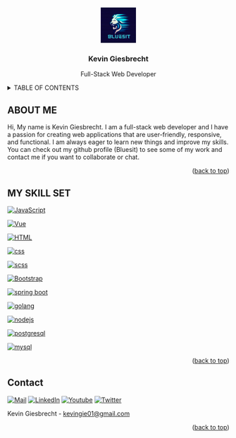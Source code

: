
<a name="readme-top"></a>
<!-- [![Followers][followers-shield]][followers-url]
[![Stargazers][stars-shield]][stars-url] -->

<!-- PROJECT LOGO -->
<br />
<div align="center">
  <a href="https://github.com/bluesit/bluesit">
    <img src="images/logo.png" alt="Logo" width="80" height="80">
  </a>

<h3 align="center">Kevin Giesbrecht</h3>

  <p align="center">
    Full-Stack Web Developer
    <br />
    <!-- <a href="https://github.com/bluesit"><strong>Website »</strong></a>
    <br /> -->
</div>



<!-- TABLE OF CONTENTS -->
<details>
  <summary>TABLE OF CONTENTS</summary>
  <ol>
    <li><a href="#about-me">ABOUT ME</a></li>
    <li><a href="#my-skill-set">MY SKILL SET</a></li>
    <li><a href="#contact">CONTACT</a></li>
  </ol>
</details>



<!-- ABOUT THE PROJECT -->
## ABOUT ME

Hi, My name is Kevin Giesbrecht. I am a full-stack web developer and I have a passion for creating web applications that are user-friendly, responsive, and functional. I am always eager to learn new things and improve my skills. You can check out my github profile (Bluesit) to see some of my work and contact me if you want to collaborate or chat.

<p align="right">(<a href="#readme-top">back to top</a>)</p>



## MY SKILL SET

[![JavaScript][Javascript]][Javascript-url]

[![Vue][Vue.js]][Vue-url]

[![HTML][html]][html-url]

[![css][css]][css-url]

[![scss][scss]][scss-url]

[![Bootstrap][Bootstrap.com]][Bootstrap-url]

<!-- [![java][java]][java-url] -->

[![spring boot][spring boot]][spring boot-url]

[![golang][golang]][golang-url]

[![nodejs][nodejs]][nodejs-url]

[![postgresql][postgresql]][postgresql-url]

[![mysql][mysql]][mysql-url]

<p align="right">(<a href="#readme-top">back to top</a>)</p>

<!-- CONTACT -->
## Contact

[![Mail][mail-shield]][mail-url]
[![LinkedIn][linkedin-shield]][linkedin-url]
[![Youtube][youtube-shield]][youtube-url]
[![Twitter][twitter-shield]][twitter-url]

Kevin Giesbrecht - kevingie01@gmail.com

<p align="right">(<a href="#readme-top">back to top</a>)</p>



<!-- ACKNOWLEDGMENTS -->
<!-- ## Acknowledgments

* []()
* []()
* []()

<p align="right">(<a href="#readme-top">back to top</a>)</p> -->

<!-- links -->

[stars-shield]: https://img.shields.io/github/stars/bluesit?style=for-the-badge&logo=github&color=%23ffee00
[stars-url]: https://github.com/bluesit/bluesit/stargazers
[followers-shield]: https://img.shields.io/github/followers/bluesit?style=for-the-badge&logo=github&color=green
[followers-url]: https://github.com/bluesit

[product-screenshot]: images/screenshot.png

<!-- skills -->
[Vue.js]: https://img.shields.io/badge/Vue.js-42b883?style=for-the-badge&logo=vuedotjs&labelColor=3c444d
[Vue-url]: https://vuejs.org/
[JavaScript]:https://img.shields.io/badge/javascript-f0db4f?style=for-the-badge&logo=javascript&labelColor=323330
[Javascript-url]:https://developer.mozilla.org/en-US/docs/Web/javascript
[html]:https://img.shields.io/badge/HTML-e34c26?style=for-the-badge&logo=html5&labelColor=ebebeb
[postgresql]:https://img.shields.io/badge/PostgreSQL-blue?style=for-the-badge&logo=postgresql&labelColor=ebebeb
[postgresql-url]:https://www.postgresql.org/
[mysql]:https://img.shields.io/badge/MySQL-blue?style=for-the-badge&logo=mysql&labelColor=ebebeb
[mysql-url]:https://www.mysql.com/
[java]:https://img.shields.io/badge/java-blue?style=for-the-badge&logo=java&labelColor=ebebeb
[java-url]:https://www.java.com/
[spring boot]:https://img.shields.io/badge/Spring_Boot-6db33f?style=for-the-badge&logo=spring-boot&labelColor=white
[spring boot-url]:https://spring.io/projects/spring-boot
[golang]:https://img.shields.io/badge/Golang-2dbbb1?style=for-the-badge&logo=go&labelColor=ebebeb
[golang-url]:https://golang.org/
[nodejs]:https://img.shields.io/badge/Node.js-679e5f?style=for-the-badge&logo=node.js&labelColor=ebebeb
[nodejs-url]:https://nodejs.org/es/
[css]:https://img.shields.io/badge/CSS-blue?style=for-the-badge&logo=css3&logoColor=blue&labelColor=ebebeb
[css-url]:https://developer.mozilla.org/es/docs/Web/CSS
[scss]:https://img.shields.io/badge/Sass-cc6699?style=for-the-badge&logo=sass&labelColor=ebebeb
[scss-url]:https://sass-lang.com/
[html-url]:https://developer.mozilla.org/es/docs/Web/HTML
[Bootstrap.com]: https://img.shields.io/badge/Bootstrap-7c08f0?style=for-the-badge&logo=bootstrap&labelColor=ebebeb
[Bootstrap-url]: https://getbootstrap.com

<!--Social Media-->
[twitter-shield]: https://img.shields.io/badge/xbluesit-black?style=for-the-badge&logo=x
[twitter-url]: https://twitter.com/XBluesit
[mail-shield]: https://img.shields.io/badge/kevingie01%40gmail.com-black?style=for-the-badge&logo=gmail&logoColor=white
[mail-url]: mailto:kevingie01@gmail.com
[youtube-shield]:https://img.shields.io/badge/-YouTube-black?logo=youtube&style=for-the-badge&logoColor=white
[youtube-url]: https://www.youtube.com/@bluesit
[linkedin-shield]: https://img.shields.io/badge/-LinkedIn-black.svg?style=for-the-badge&logo=linkedin
[linkedin-url]: https://www.linkedin.com/in/kevin-giesbrecht-448b09252/